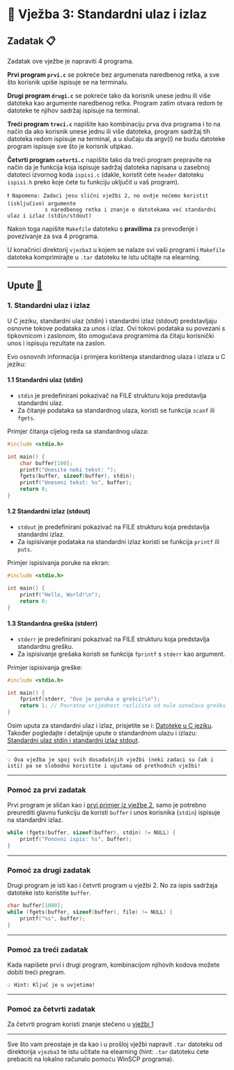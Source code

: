 # 🚀 Vježba 3: Standardni ulaz i izlaz

## Zadatak 📋

Zadatak ove vježbe je napraviti 4 programa.

<b>Prvi program `prvi.c`</b> se pokreće bez argumenata naredbenog retka, a sve što korisnik upiše ispisuje se na terminalu.

<b>Drugi program `drugi.c`</b> se pokreće tako da korisnik unese jednu ili više datoteka kao argumente naredbenog retka. Program zatim otvara redom te datoteke te njihov sadržaj ispisuje na terminal.

<b>Treći program `treci.c`</b> napišite kao kombinaciju prva dva programa i to na način da ako korisnik unese jednu ili više datoteka, program sadržaj tih datoteka redom ispisuje na terminal, a u slučaju da argv(i) ne budu datoteke program ispisuje sve što je korisnik utipkao.

<b>Četvrti program `cetvrti.c`</b> napišite tako da treći program prepravite na način da je funkcija koja ispisuje sadržaj datoteka napisana u zasebnoj datoteci izvornog koda `ispisi.c` (dakle, koristit ćete `header` datoteku `ispisi.h` preko koje ćete tu funkciju uključit u vaš program).

```
❗ Napomena: Zadaci jesu slični vježbi 2, no ovdje nećemo koristit (isključivo) argumente
            s naredbenog retka i znanje o datotekama već standardni ulaz i izlaz (stdin/stdout)
```

Nakon toga napišite `Makefile` datoteku s <b>pravilima</b> za prevođenje i povezivanje za sva 4 programa.

U konačnici direktorij `vjezba3` u kojem se nalaze svi vaši programi i `Makefile` datoteka komprimirajte u `.tar` datoteku te istu učitajte na elearning.

___

## Upute [🧭](rjesenja/README.md)

### 1. Standardni ulaz i izlaz

U C jeziku, standardni ulaz (stdin) i standardni izlaz (stdout) predstavljaju osnovne tokove podataka za unos i izlaz. Ovi tokovi podataka su povezani s tipkovnicom i zaslonom, što omogućava programima da čitaju korisnički unos i ispisuju rezultate na zaslon.

Evo osnovnih informacija i primjera korištenja standardnog ulaza i izlaza u C jeziku:

#### 1.1 Standardni ulaz (stdin)
- `stdin` je predefinirani pokazivač na FILE strukturu koja predstavlja standardni ulaz.
- Za čitanje podataka sa standardnog ulaza, koristi se funkcija `scanf` ili `fgets`.

Primjer čitanja cijelog reda sa standardnog ulaza:
```c
#include <stdio.h>

int main() {
    char buffer[100];
    printf("Unesite neki tekst: ");
    fgets(buffer, sizeof(buffer), stdin);
    printf("Uneseni tekst: %s", buffer);
    return 0;
}
```

#### 1.2 Standardni izlaz (stdout)
- `stdout` je predefinirani pokazivač na FILE strukturu koja predstavlja standardni izlaz.
- Za ispisivanje podataka na standardni izlaz koristi se funkcija `printf` ili `puts`.

Primjer ispisivanja poruke na ekran:
```c
#include <stdio.h>

int main() {
    printf("Hello, World!\n");
    return 0;
}
```

#### 1.3 Standardna greška (stderr)
- `stderr` je predefinirani pokazivač na FILE strukturu koja predstavlja standardnu grešku.
- Za ispisivanje grešaka koristi se funkcija `fprintf` s `stderr` kao argument.

Primjer ispisivanja greške:
```c
#include <stdio.h>

int main() {
    fprintf(stderr, "Ovo je poruka o grešci!\n");
    return 1; // Povratna vrijednost različita od nule označava grešku
}
```

Osim uputa za standardni ulaz i izlaz, prisjetite se i: [Datoteke u C jeziku](../dodatno/datoteke.md). Također pogledajte i detaljnije upute o standardnom ulazu i izlazu: [Standardni ulaz stdin i standardni izlaz stdout](../dodatno/stdinout.md).

---

```
💡 Ova vježba je spoj svih dosadašnjih vježbi (neki zadaci su čak i isti) pa se slobodno koristite i uputama od prethodnih vježbi!
```

---

### Pomoć za prvi zadatak

Prvi program je sličan kao i [prvi primjer iz vježbe 2](https://marinmaslov.github.io/unix.github.io/vjezba_2/primjeri), samo je potrebno preurediti glavnu funkciju da koristi `buffer` i unos korisnika (`stdin`) ispisuje na standardni izlaz.

``` c
while (fgets(buffer, sizeof(buffer), stdin) != NULL) {
    printf("Ponovni ispis: %s", buffer);
}
```

---

### Pomoć za drugi zadatak

Drugi program je isti kao i četvrti program u vježbi 2. No za ispis sadržaja datoteke isto koristite `buffer`.

```c
char buffer[1000];
while (fgets(buffer, sizeof(buffer), file) != NULL) {
    printf("%s", buffer);
}
```

---

### Pomoć za treći zadatak

Kada napišete prvi i drugi program, kombinacijom njihovih kodova možete dobiti treći pregram.

```
💡 Hint: Ključ je u uvjetima!
```

---

### Pomoć za četvrti zadatak

Za četvrti program koristi znanje stečeno u [vježbi 1](https://marinmaslov.github.io/unix.github.io/vjezba_1/)

---

Sve što vam preostaje je da kao i u prošloj vježbi napravit `.tar` datoteku od direktorija `vjezba3` te istu učitate na elearning (hint: `.tar` datoteku ćete prebaciti na lokalno računalo pomoću WinSCP programa). 
